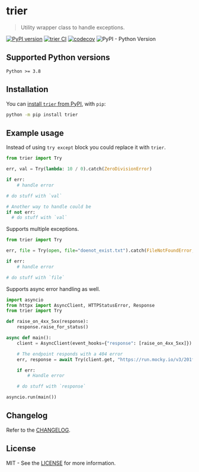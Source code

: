 # trier

> Utility wrapper class to handle exceptions.

[![PyPI version](https://badge.fury.io/py/trier.svg)](https://badge.fury.io/py/trier)
[![trier CI](https://github.com/omegatrix/trier/actions/workflows/build.yaml/badge.svg)](https://github.com/omegatrix/trier/actions/workflows/build.yaml)
[![codecov](https://codecov.io/gh/omegatrix/trier/branch/main/graph/badge.svg?token=2M0QOSUPM0)](https://codecov.io/gh/omegatrix/trier)
![PyPI - Python Version](https://img.shields.io/pypi/pyversions/trier)

## Supported Python versions
`Python >= 3.8`


## Installation
You can [install `trier` from PyPI](https://pypi.org/project/trier), with `pip`:

```bash
python -m pip install trier
```

## Example usage
Instead of using `try except` block you could replace it with `trier`.

```py
from trier import Try

err, val = Try(lambda: 10 / 0).catch(ZeroDivisionError)

if err:
    # handle error

# do stuff with `val`

# Another way to handle could be
if not err:
  # do stuff with `val`
```

Supports multiple exceptions.
```py
from trier import Try

err, file = Try(open, file="doenot_exist.txt").catch(FileNotFoundError, OSError)

if err:
    # handle error

# do stuff with `file`
```

Supports async error handling as well.
```py
import asyncio
from httpx import AsyncClient, HTTPStatusError, Response
from trier import Try

def raise_on_4xx_5xx(response):
    response.raise_for_status()

async def main():
    client = AsyncClient(event_hooks={"response": [raise_on_4xx_5xx]})

    # The endpoint responds with a 404 error
    err, response = await Try(client.get, "https://run.mocky.io/v3/201f1fe6-5a3b-49c1-9df7-312951618405").async_catch(HTTPStatusError)

    if err:
        # Handle error

    # do stuff with `response`

asyncio.run(main())
```

## Changelog

Refer to the [CHANGELOG](https://github.com/omegatrix/trier/blob/main/CHANGELOG.md).

## License

MIT - See the [LICENSE](https://github.com/omegatrix/trier/blob/main/LICENSE) for more information.
